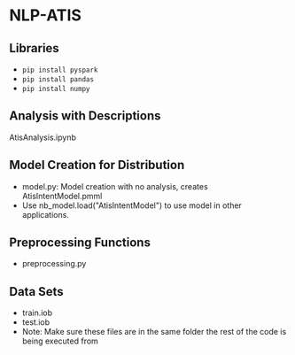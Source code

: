 # NLP-ATIS

## Libraries

* `pip install pyspark`
* `pip install pandas`
* `pip install numpy`

## Analysis with Descriptions

AtisAnalysis.ipynb

## Model Creation for Distribution

- model.py: Model creation with no analysis, creates AtisIntentModel.pmml
- Use nb_model.load("AtisIntentModel") to use model in other applications.

## Preprocessing Functions

- preprocessing.py

## Data Sets

- train.iob
- test.iob
- Note: Make sure these files are in the same folder the rest of the code is being executed from
